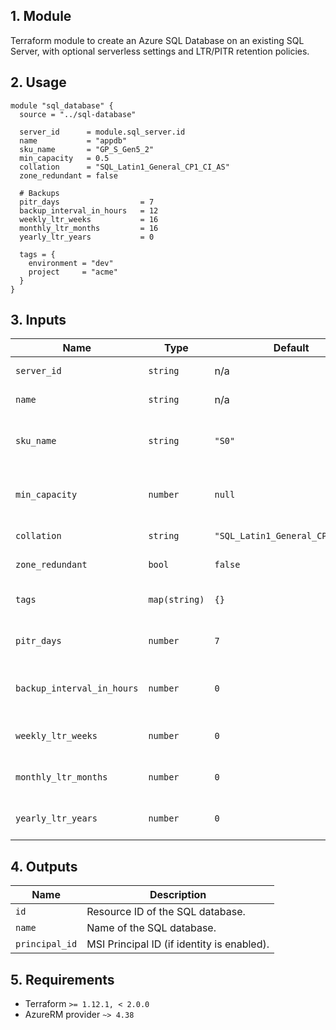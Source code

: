 ## 1. Module
Terraform module to create an Azure SQL Database on an existing SQL Server, with optional serverless settings and LTR/PITR retention policies.

## 2. Usage
```hcl
module "sql_database" {
  source = "../sql-database"

  server_id      = module.sql_server.id
  name           = "appdb"
  sku_name       = "GP_S_Gen5_2"
  min_capacity   = 0.5
  collation      = "SQL_Latin1_General_CP1_CI_AS"
  zone_redundant = false

  # Backups
  pitr_days                  = 7
  backup_interval_in_hours   = 12
  weekly_ltr_weeks           = 16
  monthly_ltr_months         = 16
  yearly_ltr_years           = 0

  tags = {
    environment = "dev"
    project     = "acme"
  }
}
```

## 3. Inputs
| Name | Type | Default | Required | Description |
|------|------|---------|:--------:|-------------|
| `server_id` | `string` | n/a | yes | Parent SQL Server ID. |
| `name` | `string` | n/a | yes | Database name. |
| `sku_name` | `string` | `"S0"` | no | SKU name (e.g., `GP_S_Gen5_2`, `S0`, `P1`). |
| `min_capacity` | `number` | `null` | no | Minimum capacity (serverless SKUs). |
| `collation` | `string` | `"SQL_Latin1_General_CP1_CI_AS"` | no | Database collation. |
| `zone_redundant` | `bool` | `false` | no | Zone redundancy. |
| `tags` | `map(string)` | `{}` | no | Tags to apply to resources. |
| `pitr_days` | `number` | `7` | no | PITR retention days. |
| `backup_interval_in_hours` | `number` | `0` | no | Differential backup interval (0 to omit). |
| `weekly_ltr_weeks` | `number` | `0` | no | Weekly LTR retention in weeks. |
| `monthly_ltr_months` | `number` | `0` | no | Monthly LTR retention in months. |
| `yearly_ltr_years` | `number` | `0` | no | Yearly LTR retention in years. |

## 4. Outputs
| Name | Description |
|------|-------------|
| `id` | Resource ID of the SQL database. |
| `name` | Name of the SQL database. |
| `principal_id` | MSI Principal ID (if identity is enabled). |

## 5. Requirements
- Terraform `>= 1.12.1, < 2.0.0`
- AzureRM provider `~> 4.38`


